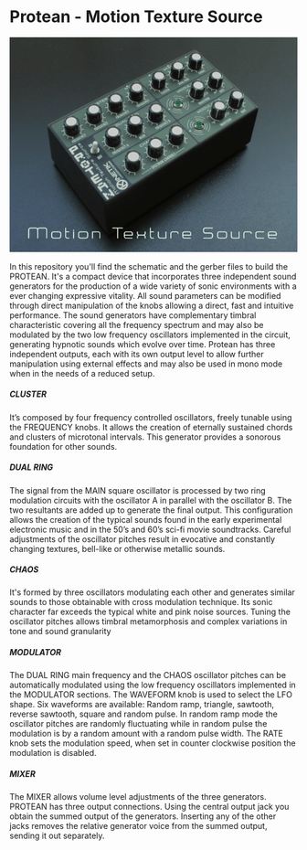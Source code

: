 # Protean - Motion Texture Source
![Protean](Images/Protean.jpg)

In this repository you'll find the schematic and the gerber files to build the PROTEAN. It's a compact device that incorporates three independent sound generators for the production of a wide variety of sonic environments with a ever changing expressive vitality.
All sound parameters can be modified through direct manipulation of the knobs allowing a direct, fast and intuitive performance.
The sound generators have complementary timbral characteristic covering all the frequency spectrum and may also be modulated by the two low frequency oscillators implemented in the circuit, generating hypnotic sounds which evolve over time.
Protean has three independent outputs, each with its own output level to allow further manipulation using external effects and may also be used in mono mode when in the needs of a reduced setup.
##### CLUSTER
It’s composed by four frequency controlled oscillators, freely tunable using the FREQUENCY knobs. It allows the creation of eternally sustained chords and clusters of microtonal intervals. This generator provides a sonorous foundation for other sounds.
##### DUAL RING
The signal from the MAIN square oscillator is processed by two ring modulation circuits with the oscillator A in parallel with the oscillator B. The two resultants are added up to generate the final output.
This configuration allows the creation of the typical sounds found in the early experimental electronic music and in the 50’s and 60’s sci-fi movie soundtracks. Careful adjustments of the oscillator pitches result in evocative and constantly changing textures, bell-like or otherwise metallic sounds.
##### CHAOS
It's formed by three oscillators modulating each other and generates similar sounds to those obtainable with cross modulation technique. Its sonic character far exceeds the typical white and pink noise sources. Tuning the oscillator pitches allows timbral metamorphosis and complex variations in tone and sound granularity

##### MODULATOR
The DUAL RING main frequency and the CHAOS oscillator pitches can be automatically modulated using the low frequency oscillators implemented in the MODULATOR sections. The WAVEFORM knob is used to select the LFO shape. Six waveforms are available: Random ramp, triangle, sawtooth, reverse sawtooth, square and random pulse. In random ramp mode the oscillator pitches are randomly fluctuating while in random pulse the modulation is by a random amount with a random pulse width. The RATE knob sets the modulation speed, when set in counter clockwise position the modulation is disabled.
##### MIXER
The MIXER allows volume level adjustments of the three generators. PROTEAN has three output connections. Using the central output jack you obtain the summed output of the generators. Inserting any of the other jacks removes the relative generator voice from the summed output, sending it out separately.

